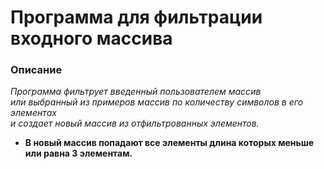 ﻿# Программа для фильтрации входного массива

### Описание
*Программа фильтрует введенный пользователем массив  
или выбранный из примеров массив по количеству символов в его элементах  
и создает новый массив из отфильтрованных элементов.*
 - __В новый массив попадают все элементы длина которых меньше или равна 3 элементам.__
##